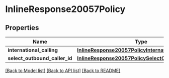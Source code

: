 # InlineResponse20057Policy

## Properties
Name | Type | Description | Notes
------------ | ------------- | ------------- | -------------
**international_calling** | [**InlineResponse20057PolicyInternationalCalling**](InlineResponse20057PolicyInternationalCalling.md) |  | [optional] 
**select_outbound_caller_id** | [**InlineResponse20057PolicySelectOutboundCallerId**](InlineResponse20057PolicySelectOutboundCallerId.md) |  | [optional] 

[[Back to Model list]](../README.md#documentation-for-models) [[Back to API list]](../README.md#documentation-for-api-endpoints) [[Back to README]](../README.md)

